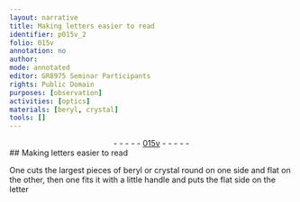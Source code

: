 ```yaml
---
layout: narrative
title: Making letters easier to read
identifier: p015v_2
folio: 015v
annotation: no
author:
mode: annotated
editor: GR8975 Seminar Participants
rights: Public Domain
purposes: [observation]
activities: [optics]
materials: [beryl, crystal]
tools: []
---
```


 <div class="folio" align="center">- - - - - <a href="http://gallica.bnf.fr/ark:/12148/btv1b10500001g/f36.item" target="_blank">015v</a> - - - - - </div>  <span class="activity"></span> 
## Making letters easier to read

 
One cuts the largest pieces of <span class="material">beryl</span> or <span class="material">crystal</span> round on one side and flat on the other, then one fits it with a little handle and puts the flat side on the letter
 